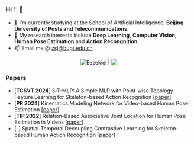 ### Hi！ 👋
- 🌱 I’m currently studying at the School of Artificial Intelligence, **Beijing University of Posts and Telecommunications**.
- 🤔 My research interests include **Deep Learning**, **Computer Vision**, **Human Pose Estimation** and **Action Recongnition**.
- 📫 Email me @ zsj@bupt.edu.cn
<p align="center">
<a> <img align="center" 
  src="https://github-readme-stats.vercel.app/api?username=Eezekiel&show_icons=true&include_all_commits=true&theme=buefy&hide_border=true" 
  alt="Eezekiel" /> 
</a> |
<a> <img align="center" 
    src="https://github-readme-stats.vercel.app/api/top-langs/?username=Eezekiel&layout=compact&theme=buefy&hide_border=true" /> 
</a> 
</p>

### Papers
- [**TCSVT 2024**] SiT-MLP: A Simple MLP with Point-wise Topology Feature Learning for Skeleton-based Action Recognition [[paper](https://ieeexplore.ieee.org/document/10495051)]
- [**PR 2024**] Kinematics Modeling Network for Video-based Human Pose Estimation [[paper](https://arxiv.org/pdf/2207.10971.pdf)]
- [**TIP 2022**] Relation-Based Associative Joint Location for Human Pose Estimation in Videos [[paper](https://ieeexplore.ieee.org/document/9786543)]
- [-] Spatial-Temporal Decoupling Contrastive Learning for Skeleton-based Human Action Recognition  [[paper](https://arxiv.org/abs/2312.15144)]
<!--
**LibertyZsj/LibertyZsj** is a ✨ _special_ ✨ repository because its `README.md` (this file) appears on your GitHub profile.

Here are some ideas to get you started:

- 🔭 I’m currently working on ...
- 🌱 I’m currently learning ...
- 👯 I’m looking to collaborate on ...
- 🤔 I’m looking for help with ...
- 💬 Ask me about ...
- 📫 How to reach me: ...
- 😄 Pronouns: ...
- ⚡ Fun fact: ...
[![Top Langs](https://github-readme-stats.vercel.app/api/top-langs/?username=LibertyZsj)](https://github.com/anuraghazra/github-readme-stats)
-->
